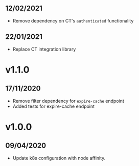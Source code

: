 ## 12/02/2021

- Remove dependency on CT's `authenticated` functionality

## 22/01/2021

- Replace CT integration library

# v1.1.0

## 17/11/2020

- Remove filter dependency for `expire-cache` endpoint
- Added tests for expire-cache endpoint

# v1.0.0

## 09/04/2020

- Update k8s configuration with node affinity.
